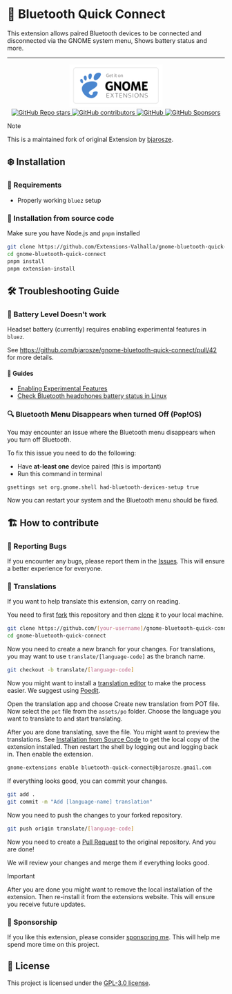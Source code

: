 # 🧩 Bluetooth Quick Connect

This extension allows paired Bluetooth devices to be connected and disconnected via the GNOME system menu, Shows battery status and more.

---

<div align="center">
    <div>
        <a href="https://extensions.gnome.org/extension/1401/bluetooth-quick-connect">
            <img alt="Get it on Gnome Extensions" height="100" src="https://raw.githubusercontent.com/andyholmes/gnome-shell-extensions-badge/master/get-it-on-ego.svg?sanitize=true">
        </a>
    </div>
    <a href="https://github.com/Extensions-Valhalla/gnome-bluetooth-quick-connect">
        <img alt="GitHub Repo stars" src="https://img.shields.io/github/stars/Extensions-Valhalla/gnome-bluetooth-quick-connect?style=for-the-badge">
    </a>
    <a href="https://github.com/Extensions-Valhalla/gnome-bluetooth-quick-connect/graphs/contributors">
        <img alt="GitHub contributors" src="https://img.shields.io/github/contributors/Extensions-Valhalla/gnome-bluetooth-quick-connect?style=for-the-badge">
    </a>
    <a href="https://github.com/Extensions-Valhalla/gnome-bluetooth-quick-connect/blob/master/LICENSE">
        <img alt="GitHub" src="https://img.shields.io/github/license/Extensions-Valhalla/gnome-bluetooth-quick-connect?style=for-the-badge">
    </a>
    <a href="https://github.com/sponsors/BlankParticle">
        <img alt="GitHub Sponsors" src="https://img.shields.io/github/sponsors/BlankParticle?style=for-the-badge">
    </a>
</div>

> [!NOTE]
> This is a maintained fork of original Extension by [bjarosze](https://github.com/bjarosze).

## ❄️ Installation

### 🚧 Requirements

- Properly working `bluez` setup

### 🎋 Installation from source code

Make sure you have Node.js and `pnpm` installed

```bash
git clone https://github.com/Extensions-Valhalla/gnome-bluetooth-quick-connect
cd gnome-bluetooth-quick-connect
pnpm install
pnpm extension-install
```

## 🛠️ Troubleshooting Guide

### 🔋 Battery Level Doesn't work

Headset battery (currently) requires enabling experimental features in `bluez`.

See <https://github.com/bjarosze/gnome-bluetooth-quick-connect/pull/42> for more details.

#### 📖 Guides

- [Enabling Experimental Features](https://wiki.archlinux.org/title/bluetooth#Enabling_experimental_features)
- [Check Bluetooth headphones battery status in Linux](https://askubuntu.com/questions/1117563/check-bluetooth-headphones-battery-status-in-linux)

### 🔍 Bluetooth Menu Disappears when turned Off (Pop!OS)

You may encounter an issue where the Bluetooth menu disappears when you turn off Bluetooth.

To fix this issue you need to do the following:

- Have **at-least one** device paired (this is important)
- Run this command in terminal

```bash
gsettings set org.gnome.shell had-bluetooth-devices-setup true
```

Now you can restart your system and the Bluetooth menu should be fixed.

## 🏗️ How to contribute

### 🐛 Reporting Bugs

If you encounter any bugs, please report them in the [Issues](https://github.com/Extensions-Valhalla/gnome-bluetooth-quick-connect/issues). This will ensure a better experience for everyone.

### 📝 Translations

If you want to help translate this extension, carry on reading.

You need to first [fork](https://docs.github.com/en/get-started/quickstart/contributing-to-projects#about-forking) this repository and then [clone](https://docs.github.com/en/get-started/quickstart/contributing-to-projects#cloning-a-fork) it to your local machine.

```bash
git clone https://github.com/[your-username]/gnome-bluetooth-quick-connect
cd gnome-bluetooth-quick-connect
```

Now you need to create a new branch for your changes. For translations, you may want to use `translate/[language-code]` as the branch name.

```bash
git checkout -b translate/[language-code]
```

Now you might want to install a [translation editor](https://wiki.gnome.org/TranslationProject/LocalisationGuide#Translation_Editors) to make the process easier. We suggest using [Poedit](https://poedit.net/).

Open the translation app and choose Create new translation from POT file. Now select the `pot` file from the `assets/po` folder. Choose the language you want to translate to and start translating.

After you are done translating, save the file. You might want to preview the translations. See [Installation from Source Code](#🎋-installation-from-source-code) to get the local copy of the extension installed. Then restart the shell by logging out and logging back in. Then enable the extension.

```bash
gnome-extensions enable bluetooth-quick-connect@bjarosze.gmail.com
```

If everything looks good, you can commit your changes.

```bash
git add .
git commit -m "Add [language-name] translation"
```

Now you need to push the changes to your forked repository.

```bash
git push origin translate/[language-code]
```

Now you need to create a [Pull Request](https://docs.github.com/en/get-started/quickstart/contributing-to-projects#making-a-pull-request) to the original repository. And you are done!

We will review your changes and merge them if everything looks good.

> [!IMPORTANT]
> After you are done you might want to remove the local installation of the extension. Then re-install it from the extensions website. This will ensure you receive future updates.

### 💸 Sponsorship

If you like this extension, please consider [sponsoring me](https://github.com/sponsors/BlankParticle). This will help me spend more time on this project.

## 📜 License

This project is licensed under the [GPL-3.0 license](https://github.com/Extensions-Valhalla/gnome-bluetooth-quick-connect/blob/master/LICENSE).
